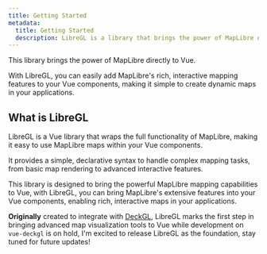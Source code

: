 ```yaml
---
title: Getting Started
metadata:
  title: Getting Started
  description: LibreGL is a library that brings the power of MapLibre directly to Vue apps.
---
```


This library brings the power of MapLibre directly to Vue.

With LibreGL, you can easily add MapLibre's rich, interactive mapping features to your Vue components, making it simple to create dynamic maps in your applications.

## What is LibreGL

LibreGL is a Vue library that wraps the full functionality of MapLibre, making it easy to use MapLibre maps within your Vue components.

It provides a simple, declarative syntax to handle complex mapping tasks, from basic map rendering to advanced interactive features.

This library is designed to bring the powerful MapLibre mapping capabilities to Vue, with LibreGL, you can bring MapLibre's extensive features into your Vue components, enabling rich, interactive maps in your applications.

__Originally__ created to integrate with [DeckGL](https://deck.gl), LibreGL marks the first step in bringing advanced map visualization tools to Vue while development on `vue-deckgl` is on hold, I'm excited to release LibreGL as the foundation, stay tuned for future updates!